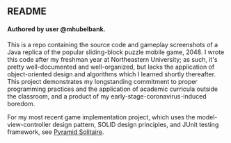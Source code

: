## README
#### Authored by user @mhubelbank.

This is a repo containing the source code and gameplay screenshots of a Java replica of the popular sliding-block puzzle mobile game, 2048. I wrote this code after my freshman year at Northeastern University; as such, it's pretty well-documented and well-organized, but lacks the application of object-oriented design and algorithms which I learned shortly thereafter. This project demonstrates my longstanding commitment to proper programming practices and the application of academic curricula outside the classroom, and a product of my early-stage-coronavirus-induced boredom. 

For my most recent game implementation project, which uses the model-view-controller design pattern, SOLID design principles, and JUnit testing framework, see [Pyramid Solitaire](https://github.com/mhubelbank/pyramid-solitaire-game).
